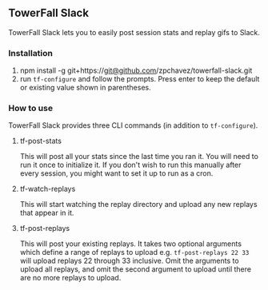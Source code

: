 ## TowerFall Slack

TowerFall Slack lets you to easily post session stats and replay gifs to Slack.

### Installation
1. npm install -g git+https://git@github.com/zpchavez/towerfall-slack.git
1. run `tf-configure` and follow the prompts. Press enter to keep the default
or existing value shown in parentheses.

### How to use
TowerFall Slack provides three CLI commands (in addition to `tf-configure`).

1. tf-post-stats

    This will post all your stats since the last time you ran it. You will
    need to run it once to initialize it. If you don't wish to run this manually
    after every session, you might want to set it up to run as a cron.

1. tf-watch-replays

    This will start watching the replay directory and upload any new replays that
    appear in it.

1. tf-post-replays

    This will post your existing replays. It takes two optional arguments which
    define a range of replays to upload e.g. `tf-post-replays 22 33` will upload replays
    22 through 33 inclusive. Omit the arguments to upload all replays, and omit the
    second argument to upload until there are no more replays to upload.
